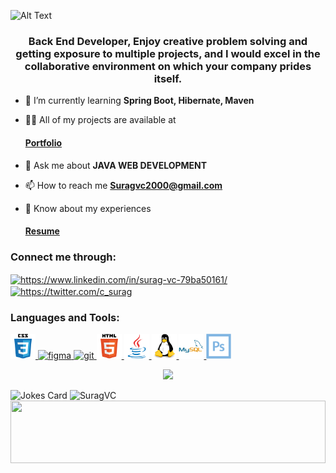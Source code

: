 ![Alt Text](https://i.im.ge/2022/08/19/OaGu0G.Black-Blue-Modern-Geometric-Technology-Youtube-Intro.gif )
<h3 align="center">Back End Developer, Enjoy creative problem solving and getting exposure to multiple projects, and I would excel in the collaborative environment on which your company prides itself.</h3>

- 🌱 I’m currently learning **Spring Boot, Hibernate, Maven**
- 👨‍💻 All of my projects are available at <a href="https://suragvc.netlify.app/" target="blank"><h4>Portfolio</h4></a> 
- 💬 Ask me about **JAVA WEB DEVELOPMENT**

- 📫 How to reach me **Suragvc2000@gmail.com**

- 📄 Know about my experiences <a href="https://drive.google.com/file/d/1bKaICClIZmoSH-e_RTr8uIZ5PA1qqOOq/view" target="blank"><h4>Resume</h4></a> 

<h3 align="left">Connect me through:</h3>
<a href="https://linkedin.com/in/https://www.linkedin.com/in/surag-vc-79ba50161/" target="blank"><img align="center" src="https://raw.githubusercontent.com/rahuldkjain/github-profile-readme-generator/master/src/images/icons/Social/linked-in-alt.svg" alt="https://www.linkedin.com/in/surag-vc-79ba50161/" height="30" width="40" /></a>
<a href="https://twitter.com/https://twitter.com/c_surag" target="blank"><img align="center" src="https://raw.githubusercontent.com/rahuldkjain/github-profile-readme-generator/master/src/images/icons/Social/twitter.svg" alt="https://twitter.com/c_surag" height="30" width="40" /></a>

<h3 align="left">Languages and Tools:</h3>
<p align="left"> <a href="https://www.w3schools.com/css/" target="_blank" rel="noreferrer"> <img src="https://raw.githubusercontent.com/devicons/devicon/master/icons/css3/css3-original-wordmark.svg" alt="css3" width="40" height="40"/> </a> <a href="https://www.figma.com/" target="_blank" rel="noreferrer"> <img src="https://www.vectorlogo.zone/logos/figma/figma-icon.svg" alt="figma" width="40" height="40"/> </a> <a href="https://git-scm.com/" target="_blank" rel="noreferrer"> <img src="https://www.vectorlogo.zone/logos/git-scm/git-scm-icon.svg" alt="git" width="40" height="40"/> </a> <a href="https://www.w3.org/html/" target="_blank" rel="noreferrer"> <img src="https://raw.githubusercontent.com/devicons/devicon/master/icons/html5/html5-original-wordmark.svg" alt="html5" width="40" height="40"/> </a> <a href="https://www.java.com" target="_blank" rel="noreferrer"> <img src="https://raw.githubusercontent.com/devicons/devicon/master/icons/java/java-original.svg" alt="java" width="40" height="40"/> </a> <a href="https://www.linux.org/" target="_blank" rel="noreferrer"> <img src="https://raw.githubusercontent.com/devicons/devicon/master/icons/linux/linux-original.svg" alt="linux" width="40" height="40"/> </a> <a href="https://www.mysql.com/" target="_blank" rel="noreferrer"> <img src="https://raw.githubusercontent.com/devicons/devicon/master/icons/mysql/mysql-original-wordmark.svg" alt="mysql" width="40" height="40"/> </a> <a href="https://www.photoshop.com/en" target="_blank" rel="noreferrer"> <img  src="https://raw.githubusercontent.com/devicons/devicon/master/icons/photoshop/photoshop-line.svg" alt="photoshop" width="40" height="40"/> </a> <a href="https://spring.io/" target="_blank" rel="noreferrer"> <imgsrc="https://www.vectorlogo.zone/logos/springio/springio-icon.svg" alt="spring" width="40" height="40"/> </a> </p>
<p align="center">
<img src="https://github.com/arshsahzad/arshsahzad/blob/master/assets/gifs/snake.svg" width="450px">
</p>

<img src="https://readme-jokes.vercel.app/api?theme=watermelon" alt="Jokes Card" />
<img src="https://github-readme-stats.vercel.app/api/top-langs?username=SuragVC&show_icons=true&locale=en&layout=compact&theme=radical"  alt="SuragVC" />

<img src="https://raw.githubusercontent.com/matfantinel/matfantinel/master/waves.svg" width="100%" height="100">
